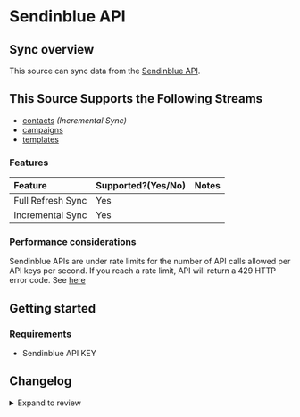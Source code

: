 # Sendinblue API

## Sync overview

This source can sync data from the [Sendinblue API](https://developers.sendinblue.com/).

## This Source Supports the Following Streams

- [contacts](https://developers.brevo.com/reference/getcontacts-1) _(Incremental Sync)_
- [campaigns](https://developers.brevo.com/reference/getemailcampaigns-1)
- [templates](https://developers.brevo.com/reference/getsmtptemplates)

### Features

| Feature           | Supported?\(Yes/No\) | Notes |
| :---------------- | :------------------- | :---- |
| Full Refresh Sync | Yes                  |       |
| Incremental Sync  | Yes                  |       |

### Performance considerations

Sendinblue APIs are under rate limits for the number of API calls allowed per API keys per second. If you reach a rate limit, API will return a 429 HTTP error code. See [here](https://developers.sendinblue.com/docs/how-it-works#rate-limiting)

## Getting started

### Requirements

- Sendinblue API KEY

## Changelog

<details>
  <summary>Expand to review</summary>

| Version | Date       | Pull Request                                              | Subject                                                       |
| :------ | :--------- | :-------------------------------------------------------- | :------------------------------------------------------------ |
| 0.1.1   | 2022-08-31 | [#30022](https://github.com/airbytehq/airbyte/pull/30022) | ✨ Source SendInBlue: Add incremental sync to contacts stream |
| 0.1.0   | 2022-11-01 | [#18771](https://github.com/airbytehq/airbyte/pull/18771) | 🎉 New Source: Sendinblue API [low-code CDK]                  |

</details>